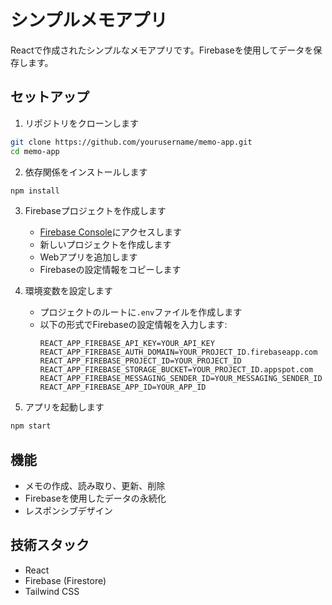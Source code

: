 # シンプルメモアプリ

Reactで作成されたシンプルなメモアプリです。Firebaseを使用してデータを保存します。

## セットアップ

1. リポジトリをクローンします
```bash
git clone https://github.com/yourusername/memo-app.git
cd memo-app
```

2. 依存関係をインストールします
```bash
npm install
```

3. Firebaseプロジェクトを作成します
   - [Firebase Console](https://console.firebase.google.com/)にアクセスします
   - 新しいプロジェクトを作成します
   - Webアプリを追加します
   - Firebaseの設定情報をコピーします

4. 環境変数を設定します
   - プロジェクトのルートに`.env`ファイルを作成します
   - 以下の形式でFirebaseの設定情報を入力します:
     ```
     REACT_APP_FIREBASE_API_KEY=YOUR_API_KEY
     REACT_APP_FIREBASE_AUTH_DOMAIN=YOUR_PROJECT_ID.firebaseapp.com
     REACT_APP_FIREBASE_PROJECT_ID=YOUR_PROJECT_ID
     REACT_APP_FIREBASE_STORAGE_BUCKET=YOUR_PROJECT_ID.appspot.com
     REACT_APP_FIREBASE_MESSAGING_SENDER_ID=YOUR_MESSAGING_SENDER_ID
     REACT_APP_FIREBASE_APP_ID=YOUR_APP_ID
     ```

5. アプリを起動します
```bash
npm start
```

## 機能

- メモの作成、読み取り、更新、削除
- Firebaseを使用したデータの永続化
- レスポンシブデザイン

## 技術スタック

- React
- Firebase (Firestore)
- Tailwind CSS
